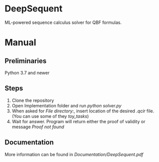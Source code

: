 # DeepSequent
ML-powered sequence calculus solver for QBF formulas.

# Manual
## Preliminaries
Python 3.7 and newer

## Steps
1. Clone the repository
2. Open Implementation folder and run *python solver.py*
3. When asked for *File directory:*, insert location of the desired *.qcir* file. (You can use some of they *toy_tasks*)
4. Wait for answer. Program will return either the proof of validity or message *Proof not found*

## Documentation
More information can be found in *Documentation/DeepSequent.pdf*
